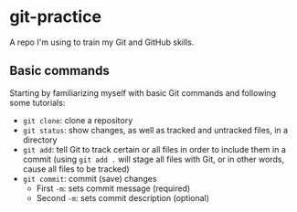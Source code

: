 # git-practice

A repo I'm using to train my Git and GitHub skills.

## Basic commands

Starting by familiarizing myself with basic Git commands and following some tutorials:

- `git clone`: clone a repository
- `git status`: show changes, as well as tracked and untracked files, in a directory
- `git add`: tell Git to track certain or all files in order to include them in a commit (using `git add .` will stage all files with Git, or in other words, cause all files to be tracked)
- `git commit`: commit (save) changes
  - First `-m`: sets commit message (required)
  - Second `-m`: sets commit description (optional)
